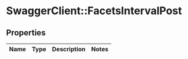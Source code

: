 # SwaggerClient::FacetsIntervalPost

## Properties
Name | Type | Description | Notes
------------ | ------------- | ------------- | -------------


